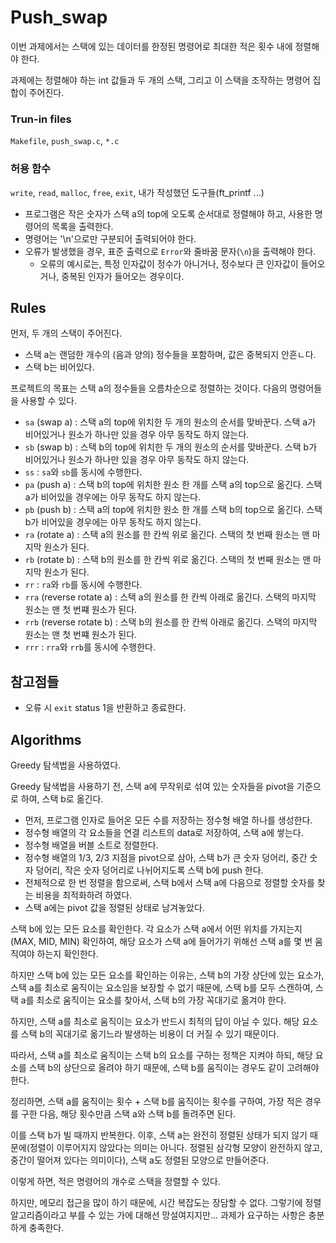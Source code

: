 # Push_swap

이번 과제에서는 스택에 있는 데이터를 한정된 명령어로 최대한 적은 횟수 내에 정렬해야 한다.

과제에는 정렬해야 하는 int 값들과 두 개의 스택, 그리고 이 스택을 조작하는 명령어 집합이 주어진다.

### Trun-in files
`Makefile`, `push_swap.c`, `*.c`
### 허용 함수
`write`, `read`, `malloc`, `free`, `exit`, 내가 작성했던 도구들(ft_printf ...)

* 프로그램은 작은 숫자가 스택 a의 top에 오도록 순서대로 정렬해야 하고, 사용한 명령어의 목록을 출력한다.
* 명령어는 '\n'으로만 구분되어 출력되어야 한다.
* 오류가 발생했을 경우, 표준 출력으로 `Error`와 줄바꿈 문자(`\n`)을 출력해야 한다.
	* 오류의 예시로는, 특정 인자값이 정수가 아니거나, 정수보다 큰 인자값이 들어오거나, 중복된 인자가 들어오는 경우이다.

## Rules
먼저, 두 개의 스택이 주어진다.
* 스택 a는 랜덤한 개수의 (음과 양의) 정수들을 포함하며, 값은 중복되지 안흔ㄴ다.
* 스택 b는 비어있다.

프로젝트의 목표는 스택 a의 정수들을 오름차순으로 정렬하는 것이다. 다음의 명령어들을 사용할 수 있다.
* `sa` (swap a) : 스택 a의 top에 위치한 두 개의 원소의 순서를 맞바꾼다. 스택 a가 비어있거나 원소가 하나만 있을 경우 아무 동작도 하지 않는다.
* `sb` (swap b) : 스택 b의 top에 위치한 두 개의 원소의 순서를 맞바꾼다. 스택 b가 비어있거나 원소가 하나만 있을 경우 아무 동작도 하지 않는다.
* `ss` : `sa`와 `sb`를 동시에 수행한다.
* `pa` (push a) : 스택 b의 top에 위치한 원소 한 개를 스택 a의 top으로 옮긴다. 스택 a가 비어있을 경우에는 아무 동작도 하지 않는다.
* `pb` (push b) : 스택 a의 top에 위치한 원소 한 개를 스택 b의 top으로 옮긴다. 스택 b가 비어있을 경우에는 아무 동작도 하지 않는다.
* `ra` (rotate a) : 스택 a의 원소를 한 칸씩 위로 옮긴다. 스택의 첫 번째 원소는 맨 마지막 원소가 된다.
* `rb` (rotate b) : 스택 b의 원소를 한 칸씩 위로 옮긴다. 스택의 첫 번째 원소는 맨 마지막 원소가 된다.
* `rr` : `ra`와 `rb`를 동시에 수행한다.
* `rra` (reverse rotate a) : 스택 a의 원소를 한 칸씩 아래로 옮긴다. 스택의 마지막 원소는 맨 첫 번쨰 원소가 된다.
* `rrb` (reverse rotate b) : 스택 b의 원소를 한 칸씩 아래로 옮긴다. 스택의 마지막 원소는 맨 첫 번쨰 원소가 된다.
* `rrr` : `rra`와 `rrb`를 동시에 수행한다.

## 참고점들
* 오류 시 `exit` status 1을 반환하고 종료한다.

## Algorithms

Greedy 탐색법을 사용하였다.

Greedy 탐색법을 사용하기 전, 스택 a에 무작위로 섞여 있는 숫자들을 pivot을 기준으로 하여, 스택 b로 옮긴다.
- 먼저, 프로그램 인자로 들어온 모든 수를 저장하는 정수형 배열 하나를 생성한다.
- 정수형 배열의 각 요소들을 연결 리스트의 data로 저장하여, 스택 a에 쌓는다.
- 정수형 배열을 버블 소트로 정렬한다.
- 정수형 배열의 1/3, 2/3 지점을 pivot으로 삼아, 스택 b가 큰 숫자 덩어리, 중간 숫자 덩어리, 작은 숫자 덩어리로 나뉘어지도록 스택 b에 push 한다.
- 전체적으로 한 번 정렬을 함으로써, 스택 b에서 스택 a에 다음으로 정렬할 숫자를 찾는 비용을 최적화하려 하였다.
- 스택 a에는 pivot 값을 정렬된 상태로 남겨놓았다.

스택 b에 있는 모든 요소를 확인한다. 각 요소가 스택 a에서 어떤 위치를 가지는지(MAX, MID, MIN) 확인하여, 해당 요소가 스택 a에 들어가기 위해선 스택 a를 몇 번 움직여야 하는지 확인한다.

하지만 스택 b에 있는 모든 요소를 확인하는 이유는, 스택 b의 가장 상단에 있는 요소가, 스택 a를 최소로 움직이는 요소임을 보장할 수 없기 때문에, 스택 b를 모두 스캔하여, 스택 a를 최소로 움직이는 요소를 찾아서, 스택 b의 가장 꼭대기로 옮겨야 한다.

하지만, 스택 a를 최소로 움직이는 요소가 반드시 최적의 답이 아닐 수 있다. 해당 요소를 스택 b의 꼭대기로 옮기느라 발생하는 비용이 더 커질 수 있기 때문이다.

따라서, 스택 a를 최소로 움직이는 스택 b의 요소를 구하는 정책은 지켜야 하되, 해당 요소를 스택 b의 상단으로 올려야 하기 때문에, 스택 b를 움직이는 경우도 같이 고려해야 한다.

정리하면, 스택 a를 움직이는 횟수 + 스택 b를 움직이는 횟수를 구하여, 가장 적은 경우를 구한 다음, 해당 횟수만큼 스택 a와 스택 b를 돌려주면 된다.

이를 스택 b가 빌 때까지 반복한다. 이후, 스택 a는 완전히 정렬된 상태가 되지 않기 때문에(정렬이 이루어지지 않았다는 의미는 아니다. 정렬된 삼각형 모양이 완전하지 않고, 중간이 떨어져 있다는 의미이다), 스택 a도 정렬된 모양으로 만들어준다.

이렇게 하면, 적은 명령어의 개수로 스택을 정렬할 수 있다.

하지만, 메모리 접근을 많이 하기 때문에, 시간 복잡도는 장담할 수 없다. 그렇기에 정렬 알고리즘이라고 부를 수 있는 가에 대해선 망설여지지만... 과제가 요구하는 사항은 충분하게 충족한다.
